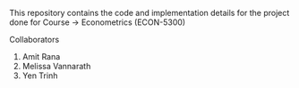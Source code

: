 This repository contains the code and implementation details for the project done for Course -> Econometrics (ECON-5300) 

Collaborators 
1. Amit Rana 
2. Melissa Vannarath
3. Yen Trinh
